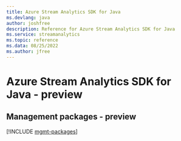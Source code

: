 ```yaml
---
title: Azure Stream Analytics SDK for Java
ms.devlang: java
author: joshfree
description: Reference for Azure Stream Analytics SDK for Java
ms.service: streamanalytics
ms.topic: reference
ms.data: 08/25/2022
ms.author: jfree
---
```

# Azure Stream Analytics SDK for Java - preview

## Management packages - preview
[!INCLUDE [mgmt-packages](stream-analytics-mgmt-index.md)]
